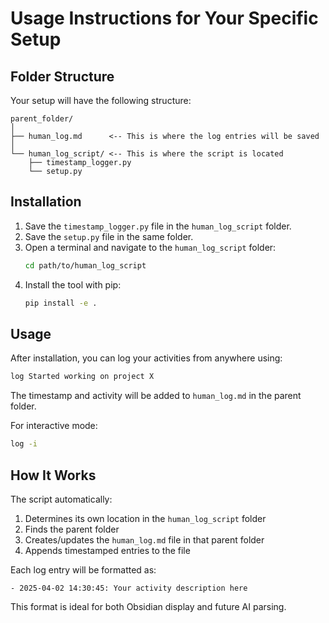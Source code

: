 # Usage Instructions for Your Specific Setup

## Folder Structure

Your setup will have the following structure:
```
parent_folder/
│
├── human_log.md      <-- This is where the log entries will be saved
│
└── human_log_script/ <-- This is where the script is located
    ├── timestamp_logger.py
    └── setup.py
```

## Installation

1. Save the `timestamp_logger.py` file in the `human_log_script` folder.
2. Save the `setup.py` file in the same folder.
3. Open a terminal and navigate to the `human_log_script` folder:
   ```bash
   cd path/to/human_log_script
   ```
4. Install the tool with pip:
   ```bash
   pip install -e .
   ```

## Usage

After installation, you can log your activities from anywhere using:

```bash
log Started working on project X
```

The timestamp and activity will be added to `human_log.md` in the parent folder.

For interactive mode:

```bash
log -i
```

## How It Works

The script automatically:
1. Determines its own location in the `human_log_script` folder
2. Finds the parent folder
3. Creates/updates the `human_log.md` file in that parent folder
4. Appends timestamped entries to the file

Each log entry will be formatted as:
```
- 2025-04-02 14:30:45: Your activity description here
```

This format is ideal for both Obsidian display and future AI parsing.